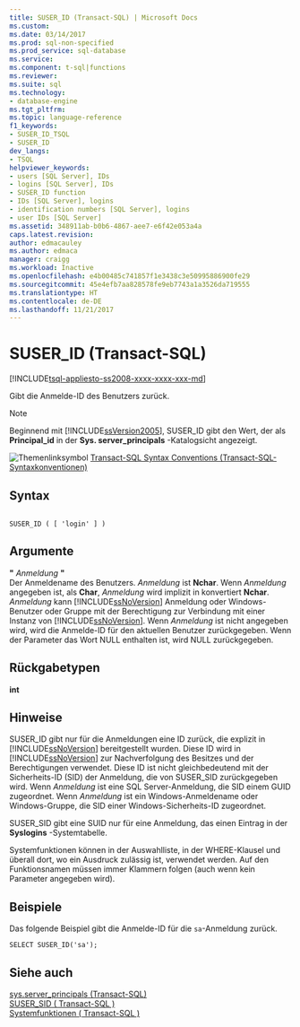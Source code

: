 ```yaml
---
title: SUSER_ID (Transact-SQL) | Microsoft Docs
ms.custom: 
ms.date: 03/14/2017
ms.prod: sql-non-specified
ms.prod_service: sql-database
ms.service: 
ms.component: t-sql|functions
ms.reviewer: 
ms.suite: sql
ms.technology:
- database-engine
ms.tgt_pltfrm: 
ms.topic: language-reference
f1_keywords:
- SUSER_ID_TSQL
- SUSER_ID
dev_langs:
- TSQL
helpviewer_keywords:
- users [SQL Server], IDs
- logins [SQL Server], IDs
- SUSER_ID function
- IDs [SQL Server], logins
- identification numbers [SQL Server], logins
- user IDs [SQL Server]
ms.assetid: 348911ab-b0b6-4867-aee7-e6f42e053a4a
caps.latest.revision: 
author: edmacauley
ms.author: edmaca
manager: craigg
ms.workload: Inactive
ms.openlocfilehash: e4b00485c741857f1e3438c3e50995886900fe29
ms.sourcegitcommit: 45e4efb7aa828578fe9eb7743a1a3526da719555
ms.translationtype: HT
ms.contentlocale: de-DE
ms.lasthandoff: 11/21/2017
---
```

# <a name="suserid-transact-sql"></a>SUSER_ID (Transact-SQL)
[!INCLUDE[tsql-appliesto-ss2008-xxxx-xxxx-xxx-md](../../includes/tsql-appliesto-ss2008-xxxx-xxxx-xxx-md.md)]

  Gibt die Anmelde-ID des Benutzers zurück.  
  
> [!NOTE]  
>  Beginnend mit [!INCLUDE[ssVersion2005](../../includes/ssversion2005-md.md)], SUSER_ID gibt den Wert, der als **Principal_id** in der **Sys. server_principals** -Katalogsicht angezeigt.  
  
 ![Themenlinksymbol](../../database-engine/configure-windows/media/topic-link.gif "Topic link icon") [Transact-SQL Syntax Conventions (Transact-SQL-Syntaxkonventionen)](../../t-sql/language-elements/transact-sql-syntax-conventions-transact-sql.md)  
  
## <a name="syntax"></a>Syntax  
  
```  
  
SUSER_ID ( [ 'login' ] )   
```  
  
## <a name="arguments"></a>Argumente  
 **"** *Anmeldung* **"**  
 Der Anmeldename des Benutzers. *Anmeldung* ist **Nchar**. Wenn *Anmeldung* angegeben ist, als **Char**, *Anmeldung* wird implizit in konvertiert **Nchar**. *Anmeldung* kann [!INCLUDE[ssNoVersion](../../includes/ssnoversion-md.md)] Anmeldung oder Windows-Benutzer oder Gruppe mit der Berechtigung zur Verbindung mit einer Instanz von [!INCLUDE[ssNoVersion](../../includes/ssnoversion-md.md)]. Wenn *Anmeldung* ist nicht angegeben wird, wird die Anmelde-ID für den aktuellen Benutzer zurückgegeben. Wenn der Parameter das Wort NULL enthalten ist, wird NULL zurückgegeben.  
  
## <a name="return-types"></a>Rückgabetypen  
 **int**  
  
## <a name="remarks"></a>Hinweise  
 SUSER_ID gibt nur für die Anmeldungen eine ID zurück, die explizit in [!INCLUDE[ssNoVersion](../../includes/ssnoversion-md.md)] bereitgestellt wurden. Diese ID wird in [!INCLUDE[ssNoVersion](../../includes/ssnoversion-md.md)] zur Nachverfolgung des Besitzes und der Berechtigungen verwendet. Diese ID ist nicht gleichbedeutend mit der Sicherheits-ID (SID) der Anmeldung, die von SUSER_SID zurückgegeben wird. Wenn *Anmeldung* ist eine SQL Server-Anmeldung, die SID einem GUID zugeordnet. Wenn *Anmeldung* ist ein Windows-Anmeldename oder Windows-Gruppe, die SID einer Windows-Sicherheits-ID zugeordnet.  
  
 SUSER_SID gibt eine SUID nur für eine Anmeldung, das einen Eintrag in der **Syslogins** -Systemtabelle.  
  
 Systemfunktionen können in der Auswahlliste, in der WHERE-Klausel und überall dort, wo ein Ausdruck zulässig ist, verwendet werden. Auf den Funktionsnamen müssen immer Klammern folgen (auch wenn kein Parameter angegeben wird).  
  
## <a name="examples"></a>Beispiele  
 Das folgende Beispiel gibt die Anmelde-ID für die `sa`-Anmeldung zurück.  
  
```  
SELECT SUSER_ID('sa');  
```  
  
## <a name="see-also"></a>Siehe auch  
 [sys.server_principals &#40;Transact-SQL&#41;](../../relational-databases/system-catalog-views/sys-server-principals-transact-sql.md)   
 [SUSER_SID &#40; Transact-SQL &#41;](../../t-sql/functions/suser-sid-transact-sql.md)   
 [Systemfunktionen &#40; Transact-SQL &#41;](../../relational-databases/system-functions/system-functions-for-transact-sql.md)  
  
  
